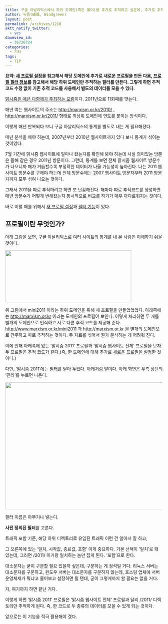 ```yaml
---
title: 구글 아날리틱스에서 하위 도메인(혹은 폴더)을 추가로 추적하고 싶은데, 추가로 추적코드를 삽입하지 않아도 되게 하는 방법
author: 녹풍(綠風, Windgreen)
layout: post
permalink: /archives/1210
aktt_notify_twitter:
  - yes
daumview_id:
  - 36726724
categories:
  - 기타
tags:
  - TIP
---
```

**요약: [새 프로필 설정][1]을 참고해서 해당 도메인에 추가로 새로운 프로필을 만든 다음, [프로필 필터 정보][2]를 참고해서 해당 하위 도메인만 추적하는 필터를 만든다. 그렇게 하면 추적 코드 수정 없이 기존 추적 코드를 사용해서 별도의 데이터를 모을 수 있다.**

[맑시즘은 매년 다함께가 주최하는 포럼][3]이다. 2011년으로 11회째를 맞는다.

매년 여는 웹사이트의 주소는 <http://marxism.or.kr/2010/> , <http://marxism.or.kr/2011/> 형태로 최상위 도메인에 연도를 붙이는 방식이다.

이렇게 매년 반복되다 보니 구글 아날리틱스의 통계를 별도로 내는 게 필요해졌다.

매년 분석을 해야 하는데, 2007년부터 2010년 웹사이트까지 있다 보니 통계가 섞이는 것이었다.

7월 기간에 맑시즘 웹사이트에 얼마나 왔는지를 확인해 봐야 하는데 사실 의미있는 방문은 올해 같은 경우 2011년 방문이다. 그런데, 통계를 보면 전체 맑시즘 웹사이트 방문수가 나오니까 해가 거듭할수록 부정확한 데이터가 나올 가능성이 높아진다. 나는 2011 웹사이트 방문수를 구해야 하는데 전체 방문수에는 2007 웹사이트 방문자부터 2011 방문자까지 모두 섞여 나오는 것이다.

그래서 2011을 따로 추적하려고 하면 또 난감해진다. 해마다 따로 추적코드를 생성하면 매년 방문수가 어떻게 변해왔는지 통시적으로 비교를 하기가 매우 까다로워지는 것이다.

바로 이럴 때를 위해서 [새 프로필 설정][1]과 [필터 기능][2]이 있다.

## 프로필이란 무엇인가?

아래 그림을 보면, 구글 아날리틱스로 여러 사이트의 통계를 내 본 사람은 이해하기 쉬울 것이다.

<img class="aligncenter" alt="" src="https://dl.dropbox.com/u/15546257/blog/mytory/google-analytics-duplicate-profile.png" width="403" height="166" />

위 그림에서 mini2011 이라는 하위 도메인을 위해 새 프로필을 만들었었었다. 아래쪽에는 http://marxism.or.kr 이라는 도메인의 프로필이 보인다. 이렇게 처리하면 두 개를 별개의 도메인으로 인식하고 서로 다른 추적 코드를 제공해 준다. http://www.marxism.or.kr/mini2011 과 http://marxism.or.kr 을 별개의 도메인으로 간주하고 따로 추적하는 것이다. 두 자료를 섞어서 뭔가 분석하는 게 어려워 진다.

이에 반해 아래쪽에 있는 &#8216;맑시즘 2011&#8242; 프로필과 &#8216;맑시즘 웹사이트 전체&#8217; 프로필을 보자. 두 프로필은 추적 코드가 같다.(즉, 한 도메인에 대해 추가로 [새로운 프로필을 설정][1]한 것이다.)

다만, &#8216;맑시즘 2011&#8217;에는 [필터][2]를 달아 두었다. 아래처럼 말이다. 아래 화면은 우측 상단의 &#8216;관리&#8217;를 누르면 나온다.

<img class="aligncenter" alt="" src="https://dl.dropbox.com/u/15546257/blog/mytory/google-analytics-duplicate-profile-filter.png" width="579" height="406" />

필터 이름은 아무거나 넣는다.

**사전 정의된 필터**를 고른다.

트래픽 포함 기준, 해당 하위 디렉토리로 유입된 트래픽 이런 건 알아서 잘 하고,

그 오른쪽에 있는 &#8216;일치, 시작값, 종료값, 포함&#8217; 이게 중요하다. 기본 선택이 &#8216;일치&#8217;로 돼 있는데, 그러면 /2011/ 이거랑 일치하는 놈만 잡게 된다. &#8216;포함&#8217;으로 한다.

대소문자는 굳이 구분할 필요 있을까 싶은데, 구분하는 게 정석일 거다. 리눅스 서버는 대소문자를 구분하고, 윈도우 서버는 대소문자를 구분하지 않는데, 호스팅 업체에 서버 운영체제가 뭐냐고 물어보고 설정하면 될 텐데, 굳이 그렇게까지 할 필요는 없을 거다.

자, 여기까지 하면 끝난 거다.

이렇게 하면 &#8216;맑시즘 2011&#8242; 프로필은 &#8216;맑시즘 웹사이트 전체&#8217; 프로필과 달리 /2011/ 디렉토리만 추적하게 된다. 즉, 한 코드로 두 종류의 데이터를 모을 수 있게 되는 것이다.

앞으로는 이 기능을 적극 활용해야 겠다.

 [1]: http://support.google.com/analytics/bin/answer.py?hl=ko&answer=1009714
 [2]: http://www.google.com/support/analytics/bin/answer.py?hl=ko&answer=55494
 [3]: http://marxism.or.kr/